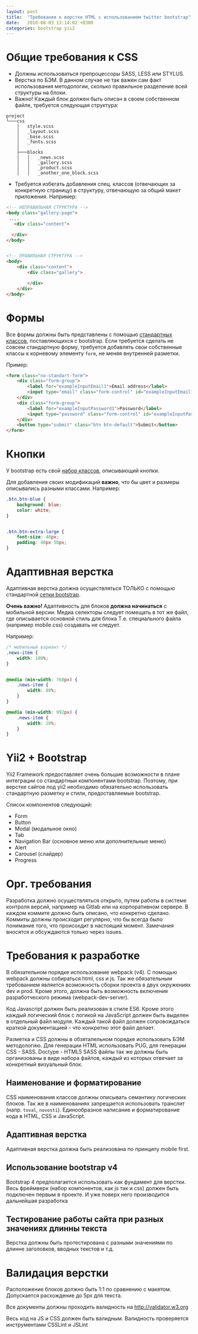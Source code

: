 ```yaml
---
layout: post
title:  "Требования к верстке HTML с использованием twitter bootstrap"
date:   2016-08-03 13:14:02 +0300
categories: bootstrap yii2
---
```



# Общие требования к CSS

  - Должны использоваться препроцессоры SASS, LESS или STYLUS.
  - Верстка по БЭМ. В данном случае не так важен сам факт использования методологии,
сколько правильное разделение всей структуры на блоки.
  - Важно! Каждый блок должен быть описан в своем собственном файле, требуется следующая
структура:

```
project
└───css
    │   style.scss
    │   _layout.scss
    │   _base.scss
    │   _fonts.scss
    │
    ├───blocks
    │   │   _news.scss
    │   │   _gallery.scss
    │   │   _product.scss
    │   │   _another_one_block.scss
```

   - Требуется избегать добавления спец. классов (отвечающих за конкретную страницу)
   в структуру, отвечающую за общий макет приложения. Например:

```html
<!-- НЕПРАВИЛЬНАЯ СТРУКТУРА -->
<body class="gallery-page">
 ....
   <div class="content">

  </div>
</body>


<!-- ПРАВИЛЬНАЯ СТРУКТУРА -->
<body>
    <div class="content">
        <div class="gallery">

        </div>
    </div>
</body>
```



# Формы

Все формы должны быть представлены с помощью [стандартных классов], поставляющихся с bootstrap.
Если требуется сделать не совсем стандартную форму, требуется добавлять свои собственные
классы к корневому элементу `form`, не меняя внутренней разметки.

Пример:

```html
<form class="no-standart-form">
    <div class="form-group">
        <label for="exampleInputEmail1">Email address</label>
        <input type="email" class="form-control" id="exampleInputEmail1" placeholder="Email">
    </div>
    <div class="form-group">
        <label for="exampleInputPassword1">Password</label>
        <input type="password" class="form-control" id="exampleInputPassword1" placeholder="Password">
    </div>
    <button type="submit" class="btn btn-default">Submit</button>
</form>
```

# Кнопки
У bootstrap есть свой [набор классов], описывающий кнопки.

Для добавления своих модификаций **важно**, что бы цвет и размеры описывались разными классами.
Например:

```css
.btn.btn-blue {
    background: blue;
    color: white;
}


.btn.btn-extra-large {
    font-size: 40px;
    padding: 40px 50px;
}
```


# Адаптивная верстка
Адаптивная верстка должна осуществляться ТОЛЬКО с помощью стандартной [сетки bootstrap].

**Очень важно!** Адаптивность для блоков **должна начинаться** с мобильной версии.
Медиа селекторы следует помещать в тот же файл, где описывается основной стиль для блока
Т.е. специального файла (например mobile.css) создавать не следует.

Например:

```css
/* мобильный вариант */
.news-item {
    width: 100%;
}


@media (min-width: 768px) {
    .news-item {
        width: 80%;
    }
}

@media (min-width: 992px) {
    .news-item {
        width: 20%;
    }
}
```

# Yii2 + Bootstrap
Yii2 Framework предоставляет очень большие возможности в плане интеграции со
стандартныи компонентами bootstrap. Поэтому, при верстке сайтов под yii2 необходимо
обязательно использовать стандартную разметку и стили, предоставляемые bootstrap.

Список компонентов следующий:

- Form
- Button
- Modal (модальное окно)
- Tab
- Navigation Bar (основное меню или дополнительные меню)
- Alert
- Carousel (слайдер)
- Progress



[сетки bootstrap]: http://getbootstrap.com/css/#grid
[набор классов]: http://getbootstrap.com/css/#buttons
[стандартных классов]: http://getbootstrap.com/css/#forms


# Орг. требования
Разработка должно осуществляться открыто, путем работы в системе контроля версий, например на Gitlab или на корпоративном сервере. В каждом коммите должно быть описано, что конкретно сделано. Коммиты должны происходит регулярно, что бы всегда было понимание того, что происохдит в настоящий момент.
Замечания вносятся и обсуждаются только через issues.

# Требования к разработке
В обязательном порядке использование webpack (v4). С помощью webpack должны собираться html, css и js.
Так же обязательным требованием является возможность сборки проекта в двух окружениях dev и prod.
Кроме этого, должна быть возможность включения разработческого режима (webpack-dev-server).

Код Javascript должен быть реализован в стиле ES6. Кроме этого каждый логический блок с логикой на JavaScript должен быть выделен в отдельный файл модуля. Каждый такой файл должен сопровождаться краткой документацией - что конкретно этот файл делает.

Разметка и CSS должны в обзяталельном порядке использовать БЭМ методологию. Для генерации HTML использовать PUG, для генерации CSS - SASS. Doctype - HTML5
SASS файлы так же должны быть организованы в виде набора файлов, каждый из которых отвечает за конкретный визуальный блок.

## Наименование и форматирование
CSS наименования классов должны описывать семантику логических блоков. Так же в наименованиях запрещается использовать транслит (напр. `toval`, `novosti`). Единообразное написание и форматирование кода в HTML, CSS и JavaScript.

## Адаптивная верстка
Адаптивная верстка должна быть реализована по принципу mobile first. 

## Использование bootstrap v4
Bootstrap 4 предполагается использовать как фундамент для верстки. Весь фреймверк (набор компонентов, как js так и css) должен быть подключен первым в проекте. И уже поверх него производится дальнейшая разработка

## Тестирование работы сайта при разных значениях длинны текста 
Верстка должны быть протестирована с разными значениями по длинне заголовков, вводных текстов и т.д.


# Валидация верстки 
Расположение блоков должно быть 1:1 по сравнению с макетом. Допускается расхождение до 5px для текста. 

Все документы должны проходить валидность на http://validator.w3.org

Весь код на JS и CSS должен быть валидным. Валидность проверяется инструментами CSSLint и JSLint







